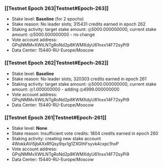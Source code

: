 ### [[Testnet Epoch 263|Testnet#Epoch-263]]
* Stake level: **Baseline** (for 2 epochs)
* Stake reason: No leader slots; 315431 credits earned in epoch 262
* Staking activity: target stake amount: ◎5000.000000000, current stake amount: ◎5000.000000000 - no change
* Vote account address: GPsjNMMvXWtLNTgRoNd2p8KWMXdyU61nxx14F72syPi9
* Data Center: 15440-RU-Europe/Moscow
### [[Testnet Epoch 262|Testnet#Epoch-262]]
* Stake level: **Baseline**
* Stake reason: No leader slots; 320303 credits earned in epoch 261
* Staking activity: target stake amount: ◎5000.000000000, current stake amount: ◎1.000000000 - adding ◎4999.000000000
* Vote account address: GPsjNMMvXWtLNTgRoNd2p8KWMXdyU61nxx14F72syPi9
* Data Center: 15440-RU-Europe/Moscow
### [[Testnet Epoch 261|Testnet#Epoch-261]]
* Stake level: **None**
* Stake reason: Insufficient vote credits: 1804 credits earned in epoch 260
* Staking activity: creating new stake account 4WokkAVi5jbAXxRfQsy9qx1g1ZXGthFsyvk4cxpc1hxP
* Vote account address: GPsjNMMvXWtLNTgRoNd2p8KWMXdyU61nxx14F72syPi9
* Data Center: 15440-RU-Europe/Moscow